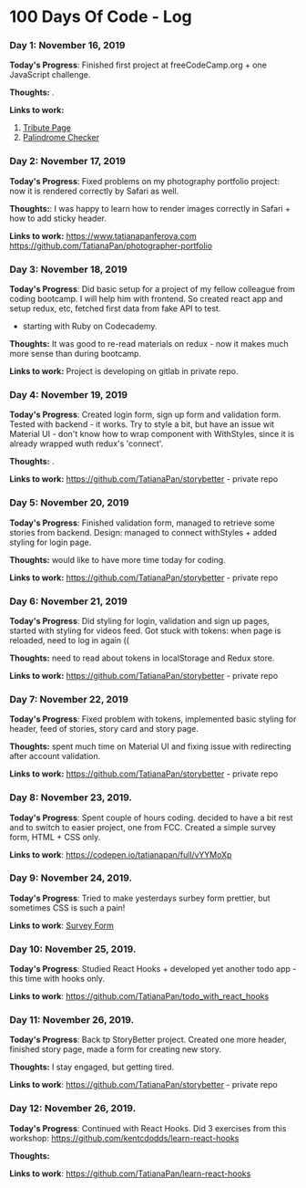 # 100 Days Of Code - Log

### Day 1: November 16, 2019 

**Today's Progress**: Finished first project at freeCodeCamp.org + one JavaScript challenge.

**Thoughts:** .

**Links to work:** 
1. [Tribute Page](https://codepen.io/tatianapan/pen/QWWJgVN)
2. [Palindrome Checker](https://www.freecodecamp.org/learn/javascript-algorithms-and-data-structures/javascript-algorithms-and-data-structures-projects/palindrome-checker)

### Day 2: November 17, 2019

**Today's Progress**: Fixed problems on my photography portfolio project: now it is rendered correctly by Safari as well.

**Thoughts:**: I was happy to learn how to render images correctly in Safari + how to add sticky header.

**Links to work:** 
https://www.tatianapanferova.com
https://github.com/TatianaPan/photographer-portfolio

### Day 3: November 18, 2019

**Today's Progress**: Did basic setup for a project of my fellow colleague from coding bootcamp. I will help him with frontend. So created react app and setup redux, etc, fetched first data from fake API to test.
+ starting with Ruby on Codecademy.

**Thoughts:** It was good to re-read materials on redux - now it makes much more sense than during bootcamp.

**Links to work:** 
Project is developing on gitlab in private repo. 

### Day 4: November 19, 2019 

**Today's Progress**: Created login form, sign up form and validation form. Tested with backend - it works. Try to style a bit, but have an issue wit Material UI - don't know how to wrap component with WithStyles, since it is already wrapped wuth redux's 'connect'.

**Thoughts:** .

**Links to work:** 
https://github.com/TatianaPan/storybetter - private repo

### Day 5: November 20, 2019 

**Today's Progress**: Finished validation form, managed to retrieve some stories from backend. Design: managed to connect withStyles + added styling for login page.

**Thoughts:** would like to have more time today for coding.

**Links to work:** 
https://github.com/TatianaPan/storybetter - private repo

### Day 6: November 21, 2019 

**Today's Progress**: Did styling for login, validation and sign up pages, started with styling for videos feed. Got stuck with tokens: when page is reloaded, need to log in again ((

**Thoughts:** need to read about tokens in localStorage and Redux store.

**Links to work:** 
https://github.com/TatianaPan/storybetter - private repo

### Day 7: November 22, 2019 

**Today's Progress**: Fixed problem with tokens, implemented basic styling for header, feed of stories, story card and story page.

**Thoughts:** spent much time on Material UI and fixing issue with redirecting after account validation.

**Links to work:** 
https://github.com/TatianaPan/storybetter - private repo

### Day 8: November 23, 2019.

**Today's Progress**: Spent couple of hours coding. decided to have a bit rest and to switch to easier project, one from FCC. Created a simple survey form, HTML + CSS only.

**Links to work**: 
https://codepen.io/tatianapan/full/vYYMoXp

### Day 9: November 24, 2019.

**Today's Progress**: Tried to make yesterdays surbey form prettier, but sometimes CSS is such a pain!

**Links to work**: 
[Survey Form](https://codepen.io/tatianapan/full/vYYMoXp)

### Day 10: November 25, 2019.

**Today's Progress**: Studied React Hooks + developed yet another todo app - this time with hooks only.

**Links to work**: 
https://github.com/TatianaPan/todo_with_react_hooks

### Day 11: November 26, 2019.

**Today's Progress**: Back tp StoryBetter project. Created one more header, finished story page, made a form for creating new story.

**Thoughts:** I stay engaged, but getting tired.

**Links to work**: 
https://github.com/TatianaPan/storybetter - private repo

### Day 12: November 26, 2019.

**Today's Progress**: Continued with React Hooks. Did 3 exercises from this workshop: https://github.com/kentcdodds/learn-react-hooks

**Thoughts:** 

**Links to work**: 
https://github.com/TatianaPan/learn-react-hooks



